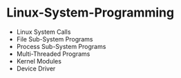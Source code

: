 # Linux-System-Programming

- Linux System Calls
- File Sub-System Programs
- Process Sub-System Programs
- Multi-Threaded Programs
- Kernel Modules
- Device Driver

